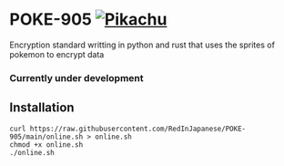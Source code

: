# POKE-905 [![Pikachu](https://img.pokemondb.net/sprites/black-white/anim/normal/pikachu.gif)](https://pokemondb.net/pokedex/pikachu)
Encryption standard writting in python and rust that uses the sprites of pokemon to encrypt data

### Currently under development

## Installation
```
curl https://raw.githubusercontent.com/RedInJapanese/POKE-905/main/online.sh > online.sh
chmod +x online.sh
./online.sh
```
